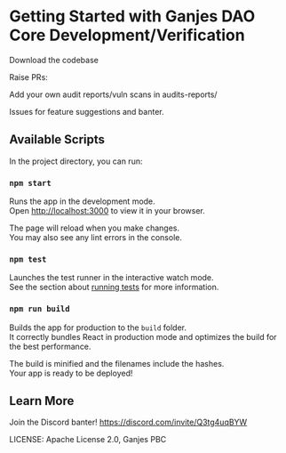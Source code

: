 # Getting Started with Ganjes DAO Core Development/Verification

Download the codebase

Raise PRs: 

Add your own audit reports/vuln scans in audits-reports/ 

Issues for feature suggestions and banter. 


## Available Scripts

In the project directory, you can run:

### `npm start`

Runs the app in the development mode.\
Open [http://localhost:3000](http://localhost:3000) to view it in your browser.

The page will reload when you make changes.\
You may also see any lint errors in the console.

### `npm test`

Launches the test runner in the interactive watch mode.\
See the section about [running tests](https://facebook.github.io/create-react-app/docs/running-tests) for more information.

### `npm run build`

Builds the app for production to the `build` folder.\
It correctly bundles React in production mode and optimizes the build for the best performance.

The build is minified and the filenames include the hashes.\
Your app is ready to be deployed!

## Learn More

Join the Discord banter! https://discord.com/invite/Q3tg4uqBYW


LICENSE: Apache License 2.0, Ganjes PBC
